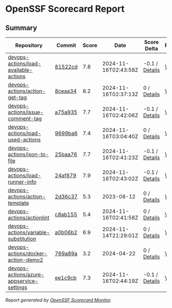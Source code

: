 # OpenSSF Scorecard Report

## Summary

| Repository | Commit | Score | Date | Score Delta | Report | StepSecurity |
| -- | -- | -- | -- | -- | -- | -- |
| [devops-actions/load-available-actions](https://github.com/devops-actions/load-available-actions) | [81522cd](https://github.com/devops-actions/load-available-actions/commit/81522cd4f76833ec29b396cd1d1d5007a367c99e) | 7.8 | 2024-11-16T02:43:58Z | -0.1 / [Details](https://ossf.github.io/scorecard-visualizer/#/projects/github.com/devops-actions/load-available-actions/compare/6f7c82a38e3cf93aad25b1e1243a3320e710e9af/81522cd4f76833ec29b396cd1d1d5007a367c99e) | [View](https://ossf.github.io/scorecard-visualizer/#/projects/github.com/devops-actions/load-available-actions/commit/81522cd4f76833ec29b396cd1d1d5007a367c99e) | [Fix it](https://app.stepsecurity.io/securerepo?repo=devops-actions/load-available-actions) |
| [devops-actions/action-get-tag](https://github.com/devops-actions/action-get-tag) | [8ceaa34](https://github.com/devops-actions/action-get-tag/commit/8ceaa340e254160d84559a143ff79f236658546b) | 8.2 | 2024-11-16T02:37:13Z | 0 / [Details](https://ossf.github.io/scorecard-visualizer/#/projects/github.com/devops-actions/action-get-tag/compare/8ceaa340e254160d84559a143ff79f236658546b/8ceaa340e254160d84559a143ff79f236658546b) | [View](https://ossf.github.io/scorecard-visualizer/#/projects/github.com/devops-actions/action-get-tag/commit/8ceaa340e254160d84559a143ff79f236658546b) | [Fix it](https://app.stepsecurity.io/securerepo?repo=devops-actions/action-get-tag) |
| [devops-actions/issue-comment-tag](https://github.com/devops-actions/issue-comment-tag) | [a75a935](https://github.com/devops-actions/issue-comment-tag/commit/a75a935b54a27b310b52820bb8ff2843f3cdd56d) | 7.7 | 2024-11-16T02:42:06Z | -0.1 / [Details](https://ossf.github.io/scorecard-visualizer/#/projects/github.com/devops-actions/issue-comment-tag/compare/7a2883d2ae4376b83cc03d377b851dbca924287e/a75a935b54a27b310b52820bb8ff2843f3cdd56d) | [View](https://ossf.github.io/scorecard-visualizer/#/projects/github.com/devops-actions/issue-comment-tag/commit/a75a935b54a27b310b52820bb8ff2843f3cdd56d) | [Fix it](https://app.stepsecurity.io/securerepo?repo=devops-actions/issue-comment-tag) |
| [devops-actions/load-used-actions](https://github.com/devops-actions/load-used-actions) | [9699ba6](https://github.com/devops-actions/load-used-actions/commit/9699ba639598daee2d71080246b710a04e643bbf) | 7.4 | 2024-11-16T03:04:40Z | 0 / [Details](https://ossf.github.io/scorecard-visualizer/#/projects/github.com/devops-actions/load-used-actions/compare/9699ba639598daee2d71080246b710a04e643bbf/9699ba639598daee2d71080246b710a04e643bbf) | [View](https://ossf.github.io/scorecard-visualizer/#/projects/github.com/devops-actions/load-used-actions/commit/9699ba639598daee2d71080246b710a04e643bbf) | [Fix it](https://app.stepsecurity.io/securerepo?repo=devops-actions/load-used-actions) |
| [devops-actions/json-to-file](https://github.com/devops-actions/json-to-file) | [25baa76](https://github.com/devops-actions/json-to-file/commit/25baa76373f05a0839af3844cce58f0a049d52a2) | 7.7 | 2024-11-16T02:41:23Z | -0.1 / [Details](https://ossf.github.io/scorecard-visualizer/#/projects/github.com/devops-actions/json-to-file/compare/3c27e9d9831e9ef975ed0da725755a6d2a2b430f/25baa76373f05a0839af3844cce58f0a049d52a2) | [View](https://ossf.github.io/scorecard-visualizer/#/projects/github.com/devops-actions/json-to-file/commit/25baa76373f05a0839af3844cce58f0a049d52a2) | [Fix it](https://app.stepsecurity.io/securerepo?repo=devops-actions/json-to-file) |
| [devops-actions/load-runner-info](https://github.com/devops-actions/load-runner-info) | [24af879](https://github.com/devops-actions/load-runner-info/commit/24af879e34e18ccb8f0b0725ec31929222d8a528) | 7.9 | 2024-11-16T02:43:02Z | -0.1 / [Details](https://ossf.github.io/scorecard-visualizer/#/projects/github.com/devops-actions/load-runner-info/compare/970231d88a3231d346159af3e9b7b5ad471eb010/24af879e34e18ccb8f0b0725ec31929222d8a528) | [View](https://ossf.github.io/scorecard-visualizer/#/projects/github.com/devops-actions/load-runner-info/commit/24af879e34e18ccb8f0b0725ec31929222d8a528) | [Fix it](https://app.stepsecurity.io/securerepo?repo=devops-actions/load-runner-info) |
| [devops-actions/action-template](https://github.com/devops-actions/action-template) | [2d36c37](https://github.com/devops-actions/action-template/commit/2d36c375d37dfe4b9bd08bacb5bae3728b201d2f) | 5.3 | 2023-08-12 | 0 / [Details](https://ossf.github.io/scorecard-visualizer/#/projects/github.com/devops-actions/action-template/compare/2d36c375d37dfe4b9bd08bacb5bae3728b201d2f/2d36c375d37dfe4b9bd08bacb5bae3728b201d2f) | [View](https://ossf.github.io/scorecard-visualizer/#/projects/github.com/devops-actions/action-template/commit/2d36c375d37dfe4b9bd08bacb5bae3728b201d2f) | [Fix it](https://app.stepsecurity.io/securerepo?repo=devops-actions/action-template) |
| [devops-actions/actionlint](https://github.com/devops-actions/actionlint) | [c8ab155](https://github.com/devops-actions/actionlint/commit/c8ab155811d384697217d3f6732e5c590a883878) | 5.4 | 2024-11-16T02:41:58Z | 0 / [Details](https://ossf.github.io/scorecard-visualizer/#/projects/github.com/devops-actions/actionlint/compare/c8ab155811d384697217d3f6732e5c590a883878/c8ab155811d384697217d3f6732e5c590a883878) | [View](https://ossf.github.io/scorecard-visualizer/#/projects/github.com/devops-actions/actionlint/commit/c8ab155811d384697217d3f6732e5c590a883878) | [Fix it](https://app.stepsecurity.io/securerepo?repo=devops-actions/actionlint) |
| [devops-actions/variable-substitution](https://github.com/devops-actions/variable-substitution) | [a0b06b2](https://github.com/devops-actions/variable-substitution/commit/a0b06b2e1f3184e43595d05c363467ae40412fa3) | 6.9 | 2024-11-14T21:29:01Z | 0 / [Details](https://ossf.github.io/scorecard-visualizer/#/projects/github.com/devops-actions/variable-substitution/compare/a0b06b2e1f3184e43595d05c363467ae40412fa3/a0b06b2e1f3184e43595d05c363467ae40412fa3) | [View](https://ossf.github.io/scorecard-visualizer/#/projects/github.com/devops-actions/variable-substitution/commit/a0b06b2e1f3184e43595d05c363467ae40412fa3) | [Fix it](https://app.stepsecurity.io/securerepo?repo=devops-actions/variable-substitution) |
| [devops-actions/docker-action-demo2](https://github.com/devops-actions/docker-action-demo2) | [769a89a](https://github.com/devops-actions/docker-action-demo2/commit/769a89a797cab9d4e9970ab2577d577f35f57656) | 3.2 | 2024-04-22 | 0 / [Details](https://ossf.github.io/scorecard-visualizer/#/projects/github.com/devops-actions/docker-action-demo2/compare/769a89a797cab9d4e9970ab2577d577f35f57656/769a89a797cab9d4e9970ab2577d577f35f57656) | [View](https://ossf.github.io/scorecard-visualizer/#/projects/github.com/devops-actions/docker-action-demo2/commit/769a89a797cab9d4e9970ab2577d577f35f57656) | [Fix it](https://app.stepsecurity.io/securerepo?repo=devops-actions/docker-action-demo2) |
| [devops-actions/azure-appservice-settings](https://github.com/devops-actions/azure-appservice-settings) | [ee1c9cb](https://github.com/devops-actions/azure-appservice-settings/commit/ee1c9cb189a7a0a709064b2a6a6cfd4bde10f5f8) | 7.3 | 2024-11-16T02:44:19Z | -0.1 / [Details](https://ossf.github.io/scorecard-visualizer/#/projects/github.com/devops-actions/azure-appservice-settings/compare/2d501d8aef76c68b8f4d007b9c2b695b1864f7d0/ee1c9cb189a7a0a709064b2a6a6cfd4bde10f5f8) | [View](https://ossf.github.io/scorecard-visualizer/#/projects/github.com/devops-actions/azure-appservice-settings/commit/ee1c9cb189a7a0a709064b2a6a6cfd4bde10f5f8) | [Fix it](https://app.stepsecurity.io/securerepo?repo=devops-actions/azure-appservice-settings) |

_Report generated by [OpenSSF Scorecard Monitor](https://github.com/ossf/scorecard-monitor)._
